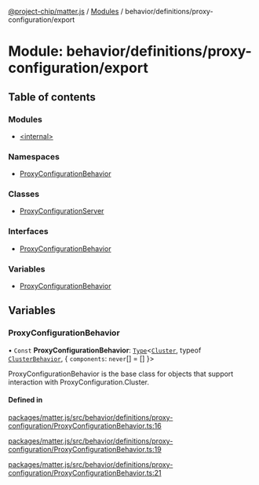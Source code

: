 [@project-chip/matter.js](../README.md) / [Modules](../modules.md) / behavior/definitions/proxy-configuration/export

# Module: behavior/definitions/proxy-configuration/export

## Table of contents

### Modules

- [\<internal\>](behavior_definitions_proxy_configuration_export._internal_.md)

### Namespaces

- [ProxyConfigurationBehavior](behavior_definitions_proxy_configuration_export.ProxyConfigurationBehavior.md)

### Classes

- [ProxyConfigurationServer](../classes/behavior_definitions_proxy_configuration_export.ProxyConfigurationServer.md)

### Interfaces

- [ProxyConfigurationBehavior](../interfaces/behavior_definitions_proxy_configuration_export.ProxyConfigurationBehavior-1.md)

### Variables

- [ProxyConfigurationBehavior](behavior_definitions_proxy_configuration_export.md#proxyconfigurationbehavior)

## Variables

### ProxyConfigurationBehavior

• `Const` **ProxyConfigurationBehavior**: [`Type`](../interfaces/behavior_cluster_export.ClusterBehavior.Type.md)\<[`Cluster`](../interfaces/cluster_export.ProxyConfiguration.Cluster.md), typeof [`ClusterBehavior`](behavior_cluster_export.ClusterBehavior.md), \{ `components`: `never`[] = [] }\>

ProxyConfigurationBehavior is the base class for objects that support interaction with ProxyConfiguration.Cluster.

#### Defined in

[packages/matter.js/src/behavior/definitions/proxy-configuration/ProxyConfigurationBehavior.ts:16](https://github.com/project-chip/matter.js/blob/6d3b6a5d957d88a9231d6ecab4bb41f8133112be/packages/matter.js/src/behavior/definitions/proxy-configuration/ProxyConfigurationBehavior.ts#L16)

[packages/matter.js/src/behavior/definitions/proxy-configuration/ProxyConfigurationBehavior.ts:19](https://github.com/project-chip/matter.js/blob/6d3b6a5d957d88a9231d6ecab4bb41f8133112be/packages/matter.js/src/behavior/definitions/proxy-configuration/ProxyConfigurationBehavior.ts#L19)

[packages/matter.js/src/behavior/definitions/proxy-configuration/ProxyConfigurationBehavior.ts:21](https://github.com/project-chip/matter.js/blob/6d3b6a5d957d88a9231d6ecab4bb41f8133112be/packages/matter.js/src/behavior/definitions/proxy-configuration/ProxyConfigurationBehavior.ts#L21)
